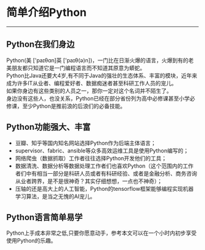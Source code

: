 # 简单介绍Python

---

## Python在我们身边

Python\(美 \['paɪθɑn\]英 \['paɪθ\(ə\)n\]\)，一门比在日渐火爆的语言，火爆到有的老美朋友都只知道它是一门编程语言而不知道其原意为蟒蛇。  
Python比Java还要大4岁,有不同于Java的强壮的生态体系、丰富的模块，近年来成为许多IT从业者、编程爱好者、数据痴迷者甚至科研工作人员的宠儿。  
如果你身边有这些类别的人员之一，那你一定对这个名词并不陌生了。  
身边没有这些人，也没关系，Python已经在部分省份列为高中必修课甚至小学必修课，至少Python是推前浪的后浪们的必备技能。

## Python功能强大、丰富

* 豆瓣、知乎等国内知名网站选择Python作为后端主体语言；
* supervisor、fabric、ansible等众多高效运维工具是使用Python编写的；
* 网络爬虫（数据抓取）工作者往往选择Python开发他们的工具；
* 数据清洗、数据分析等数据处理工作者们也喜欢Python（这个范围内的工作者们中有相当一部分是科研人员或者有科研经验、或者是金融分析、商务咨询从业者跨界，是不是很神奇？其实仔细想想，一点也不神奇）；
* 压轴的还是高大上的人工智能，Python的tensorflow框架能够编程实现机器学习算法，是当之无愧的AI宠儿。

## Python语言简单易学

Python上手成本非常之低,只要你愿意动手，参考本文可以在一个小时内初步享受使用Python的乐趣。

